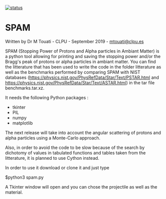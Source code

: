 [![status](https://joss.theoj.org/papers/a473bd641429cfea4d89d489478b08bf/status.svg)](https://joss.theoj.org/papers/a473bd641429cfea4d89d489478b08bf)

# SPAM
Written by Dr M Touati - CLPU - September 2019 - 
mtouati@clpu.es

SPAM (Stopping Power of Protons and Alpha particles in Ambiant Matter) is a 
python tool allowing for printing and saving the stopping power and/or the 
Bragg's peak of protons or alpha particles in ambiant matter.
You can find the litterature that has been used to write the code in the 
folder litterature as well as the benchmarks performed by comparing SPAM with NIST databases (https://physics.nist.gov/PhysRefData/Star/Text/PSTAR.html and https://physics.nist.gov/PhysRefData/Star/Text/ASTAR.html) in the tar file benchmarks.tar.xz. 

It needs the following Python packages :
- tkinter
- PIL 
- numpy 
- matplotlib

The next release will take into account the angular scattering of protons and alpha particles using a Monte-Carlo approach. 

Also, in order to avoid the code to be slow because of the search by dichotomy of values in tabulated functions and tables taken from the litterature, it is planned to use Cython instead.

In order to use it download or clone it and just type

$python3 spam.py

A Tkinter window will open and you can chose the projectile as well as the material.

